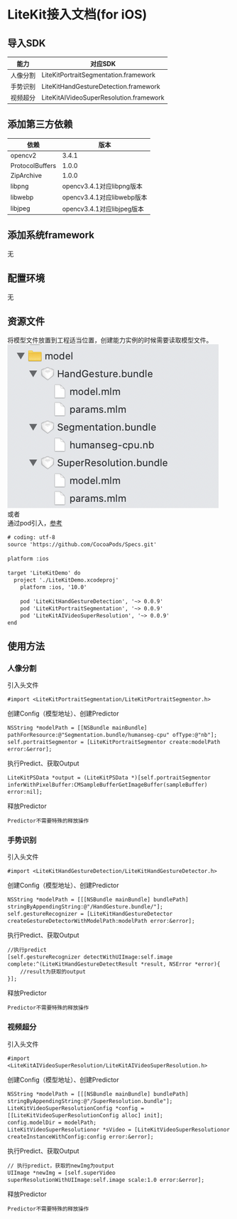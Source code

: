 # LiteKit接入文档(for iOS)
## 导入SDK
|能力 |对应SDK | 
|---|---|
| 人像分割| LiteKitPortraitSegmentation.framework | 
| 手势识别| LiteKitHandGestureDetection.framework | 
| 视频超分| LiteKitAIVideoSuperResolution.framework | 


## 添加第三方依赖
|依赖 | 版本| 
|---|---|
|opencv2| 3.4.1| 
|ProtocolBuffers| 1.0.0|
|ZipArchive| 1.0.0| 
|libpng| opencv3.4.1对应libpng版本| 
|libwebp| opencv3.4.1对应libwebp版本|
|libjpeg| opencv3.4.1对应libjpeg版本|

## 添加系统framework
无

## 配置环境
无

## 资源文件
将模型文件放置到工程适当位置，创建能力实例的时候需要读取模型文件。
![模型文件](/Doc/Resources/21_1.png)
<br>
或者
<br>
通过pod引入，[参考](/LiteKit/LiteKitDemo/iOS/LiteKitDemo/Podfile)
```
# coding: utf-8
source 'https://github.com/CocoaPods/Specs.git'

platform :ios

target 'LiteKitDemo' do
  project './LiteKitDemo.xcodeproj'
    platform :ios, '10.0'

    pod 'LiteKitHandGestureDetection', '~> 0.0.9'
    pod 'LiteKitPortraitSegmentation', '~> 0.0.9'
    pod 'LiteKitAIVideoSuperResolution', '~> 0.0.9'
end

```

## 使用方法
### 人像分割
引入头文件
```
#import <LiteKitPortraitSegmentation/LiteKitPortraitSegmentor.h>
```
创建Config（模型地址）、创建Predictor
```
NSString *modelPath = [[NSBundle mainBundle] pathForResource:@"Segmentation.bundle/humanseg-cpu" ofType:@"nb"];
self.portraitSegmentor = [LiteKitPortraitSegmentor create:modelPath error:&error];
```
执行Predict、获取Output
```
LiteKitPSData *output = (LiteKitPSData *)[self.portraitSegmentor inferWithPixelBuffer:CMSampleBufferGetImageBuffer(sampleBuffer) error:nil];
```
释放Predictor
```
Predictor不需要特殊的释放操作
```
### 手势识别
引入头文件
```
#import <LiteKitHandGestureDetection/LiteKitHandGestureDetector.h>
```
创建Config（模型地址）、创建Predictor
```
NSString *modelPath = [[[NSBundle mainBundle] bundlePath] stringByAppendingString:@"/HandGesture.bundle/"];
self.gestureRecognizer = [LiteKitHandGestureDetector createGestureDetectorWithModelPath:modelPath error:&error];
```
执行Predict、获取Output
```
//执行predict
[self.gestureRecognizer detectWithUIImage:self.image complete:^(LiteKitHandGestureDetectResult *result, NSError *error){
    //result为获取的output
}];
```
释放Predictor
```
Predictor不需要特殊的释放操作
```
### 视频超分
引入头文件
```
#import <LiteKitAIVideoSuperResolution/LiteKitAIVideoSuperResolution.h>
```
创建Config（模型地址）、创建Predictor
```
NSString *modelPath = [[[NSBundle mainBundle] bundlePath] stringByAppendingString:@"/SuperResolution.bundle"];
LiteKitVideoSuperResolutionConfig *config = [[LiteKitVideoSuperResolutionConfig alloc] init];
config.modelDir = modelPath;
LiteKitVideoSuperResolutionor *sVideo = [LiteKitVideoSuperResolutionor createInstanceWithConfig:config error:&error];
```
执行Predict、获取Output
```
// 执行predict，获取的newImg为output
UIImage *newImg = [self.superVideo superResolutionWithUIImage:self.image scale:1.0 error:&error];
```
释放Predictor
```
Predictor不需要特殊的释放操作
```
